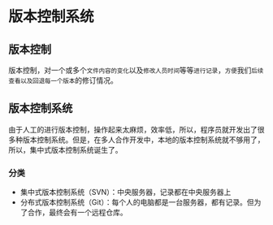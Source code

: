 # 版本控制系统

## 版本控制

版本控制，对一个或多个`文件内容的变化`以及`修改人员时间`等等`进行记录`，`方便`我们`后续查看以及回退每一个版本`的修订情况。

## 版本控制系统

由于人工的进行版本控制，操作起来太麻烦，效率低，所以，程序员就开发出了很多种版本控制系统。但是，在多人合作开发中，本地的版本控制系统就不够用了，所以，集中式版本控制系统诞生了。

### 分类

- 集中式版本控制系统（SVN）：中央服务器，记录都在中央服务器上
- 分布式版本控制系统（Git）：每个人的电脑都是一台服务器，都有记录。但为了合作，最终会有一个远程仓库。